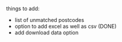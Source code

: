 things to add:

- list of unmatched postcodes
- option to add excel as well as csv (DONE)
- add download data option
